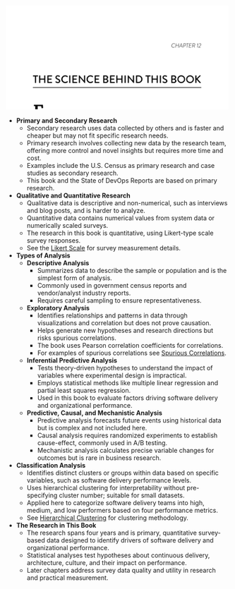 ![science-ch12](science-ch12.best.png)

- **Primary and Secondary Research**  
  - Secondary research uses data collected by others and is faster and cheaper but may not fit specific research needs.  
  - Primary research involves collecting new data by the research team, offering more control and novel insights but requires more time and cost.  
  - Examples include the U.S. Census as primary research and case studies as secondary research.  
  - This book and the State of DevOps Reports are based on primary research.  
- **Qualitative and Quantitative Research**  
  - Qualitative data is descriptive and non-numerical, such as interviews and blog posts, and is harder to analyze.  
  - Quantitative data contains numerical values from system data or numerically scaled surveys.  
  - The research in this book is quantitative, using Likert-type scale survey responses.  
  - See the [Likert Scale](https://en.wikipedia.org/wiki/Likert_scale) for survey measurement details.  
- **Types of Analysis**  
  - **Descriptive Analysis**  
    - Summarizes data to describe the sample or population and is the simplest form of analysis.  
    - Commonly used in government census reports and vendor/analyst industry reports.  
    - Requires careful sampling to ensure representativeness.  
  - **Exploratory Analysis**  
    - Identifies relationships and patterns in data through visualizations and correlation but does not prove causation.  
    - Helps generate new hypotheses and research directions but risks spurious correlations.  
    - The book uses Pearson correlation coefficients for correlations.  
    - For examples of spurious correlations see [Spurious Correlations](http://www.tylervigen.com/spurious-correlations).  
  - **Inferential Predictive Analysis**  
    - Tests theory-driven hypotheses to understand the impact of variables where experimental design is impractical.  
    - Employs statistical methods like multiple linear regression and partial least squares regression.  
    - Used in this book to evaluate factors driving software delivery and organizational performance.  
  - **Predictive, Causal, and Mechanistic Analysis**  
    - Predictive analysis forecasts future events using historical data but is complex and not included here.  
    - Causal analysis requires randomized experiments to establish cause-effect, commonly used in A/B testing.  
    - Mechanistic analysis calculates precise variable changes for outcomes but is rare in business research.  
- **Classification Analysis**  
  - Identifies distinct clusters or groups within data based on specific variables, such as software delivery performance levels.  
  - Uses hierarchical clustering for interpretability without pre-specifying cluster number; suitable for small datasets.  
  - Applied here to categorize software delivery teams into high, medium, and low performers based on four performance metrics.  
  - See [Hierarchical Clustering](https://en.wikipedia.org/wiki/Hierarchical_clustering) for clustering methodology.  
- **The Research in This Book**  
  - The research spans four years and is primary, quantitative survey-based data designed to identify drivers of software delivery and organizational performance.  
  - Statistical analyses test hypotheses about continuous delivery, architecture, culture, and their impact on performance.  
  - Later chapters address survey data quality and utility in research and practical measurement.
